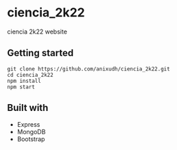 # ciencia_2k22
ciencia 2k22 website

## Getting started

```
git clone https://github.com/anixudh/ciencia_2k22.git
cd ciencia_2k22
npm install
npm start
```

## Built with

- Express
- MongoDB
- Bootstrap
